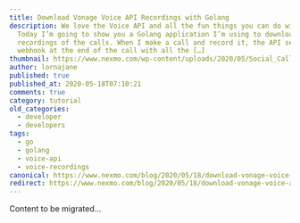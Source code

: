 ```yaml
---
title: Download Vonage Voice API Recordings with Golang
description: We love the Voice API and all the fun things you can do with it.
  Today I’m going to show you a Golang application I’m using to download the
  recordings of the calls. When I make a call and record it, the API sends a
  webhook at the end of the call with all the […]
thumbnail: https://www.nexmo.com/wp-content/uploads/2020/05/Social_Call-Recording_Golang_1200x600.png
author: lornajane
published: true
published_at: 2020-05-18T07:10:21
comments: true
category: tutorial
old_categories:
  - developer
  - developers
tags:
  - go
  - golang
  - voice-api
  - voice-recordings
canonical: https://www.nexmo.com/blog/2020/05/18/download-vonage-voice-api-recordings-with-golang
redirect: https://www.nexmo.com/blog/2020/05/18/download-vonage-voice-api-recordings-with-golang
---
```

Content to be migrated...